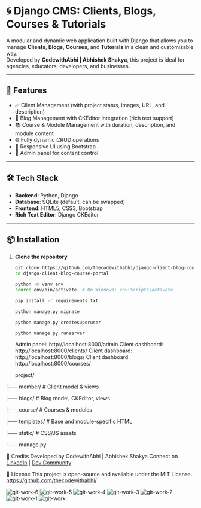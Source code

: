 # 🌀 Django CMS: Clients, Blogs, Courses & Tutorials

A modular and dynamic web application built with Django that allows you to manage **Clients**, **Blogs**, **Courses**, and **Tutorials** in a clean and customizable way.  
Developed by **CodewithAbhi | Abhishek Shakya**, this project is ideal for agencies, educators, developers, and businesses.

---

## 🚀 Features

- ✅ Client Management (with project status, images, URL, and description)
- 📝 Blog Management with CKEditor integration (rich text support)
- 📚 Course & Module Management with duration, description, and module content
- 🌐 Fully dynamic CRUD operations
- 📱 Responsive UI using Bootstrap
- 🔐 Admin panel for content control

---

## 🛠️ Tech Stack

- **Backend**: Python, Django
- **Database**: SQLite (default, can be swapped)
- **Frontend**: HTML5, CSS3, Bootstrap
- **Rich Text Editor**: Django CKEditor

---

## 📦 Installation

1. **Clone the repository**

   ```bash
   git clone https://github.com/thecodewithabhi/django-client-blog-course-portal.git
   cd django-client-blog-course-portal
   ```

   ```bash
   python -m venv env
   source env/bin/activate  # On Windows: env\Scripts\activate
   ```

   ```bash
   pip install -r requirements.txt
   ```

   ```bash
   python manage.py migrate
   ```

   ```bash
   python manage.py createsuperuser
   ```

   ```bash
   python manage.py runserver
   ```

   Admin panel: http://localhost:8000/admin
   Client dashboard: http://localhost:8000/clients/
   Client dashboard: http://localhost:8000/blogs/
   Client dashboard: http://localhost:8000/courses/

     project/
   
  ├── member/         # Client model & views
  
  ├── blogs/          # Blog model, CKEditor, views
  
  ├── course/         # Courses & modules
  
  ├── templates/      # Base and module-specific HTML
  
  ├── static/         # CSS/JS assets
  
  └── manage.py

  🙌 Credits
  Developed by CodewithAbhi | Abhishek Shakya
  Connect on [LinkedIn](https://www.linkedin.com/in/abhishekshakyaa/) | [Dev Community](https://dev.to/abhishekshakya)

  📄 License
  This project is open-source and available under the MIT License.
  https://github.com/thecodewithabhi/

![git-work-6](https://github.com/user-attachments/assets/cf8395db-827a-4685-85e9-e7ca99c613fb)
![git-work-5](https://github.com/user-attachments/assets/8cad425d-1f05-4eeb-8c07-d1178c1bd9b5)
![git-work-4](https://github.com/user-attachments/assets/b516e89a-85c8-4123-ba86-33fb02b2a35b)
![git-work-3](https://github.com/user-attachments/assets/28183703-23c7-46ce-9bf9-c09df3d973db)
![git-work-2](https://github.com/user-attachments/assets/f45ca799-684d-474b-bdb8-0ba66ef50da4)
![git-work-1](https://github.com/user-attachments/assets/e9dd32d6-b150-41e8-ac6c-a2a751a2f998)
![git-work](https://github.com/user-attachments/assets/5ee10488-a55a-4e1d-8f7e-9c58551837d5)

  
   
